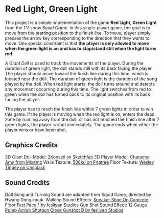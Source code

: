 # Red Light, Green Light

This project is a simple implementation of the game **Red Light, Green Light** from the TV show *Squid Game*. In this single-player game, the goal is to move from the starting position to the finish line. To move, player simply presses the arrow key corresponding to the direction that they wants to move. One special constraint is that **the player is only allowed to move when the green light is on and has to stop/stand still when the light turns red**.

A *Giant Doll* is used to track the movements of the player. During the duration of green light, the doll stands still with its back facing the player. The player should move toward the finish line during this time, which is located near the doll. The duration of green light is the duration of the song played by the doll. When red light starts, the doll turns around and detects any movement occurring during this time. The light switches from red to green when the doll has turned back to its original position with its back facing the player.

The player has to reach the finish line within 7 green lights in order to win this game. If the player is moving when the red light is on, enters the dead zone by running away from the doll, or has not reached the finish line after 7 green lights, the player is shot immediately. The game ends when either the player wins or have been shot.

## Graphics Credits
3D Giant Doll Model: [2Konseil on Sketchfab](https://sketchfab.com/3d-models/squid-game-giant-doll-6f9049e47c4e4e7cb3e6dcf9535d46fa)
3D Player Model: [Character Amy from Mixamo](https://www.mixamo.com/)
Walls Texture: [588ku on Pngtree](https://pngtree.com/freebackground/color-cartoon-flat-six-children-s-day-banner-background_1075779.html)
Floor Texture: [Wesley Tingey on Unsplash](https://unsplash.com/photos/ZdOW9Qd8mQo)
## Sound Credits
Doll Song and Turning Sound are adapted from Squid Game, directed by Hwang Dong-hyuk.
Walking Sound Effects: [Sneaker Shoe On Concrete Floor Fast Pace 1 by fesliyan Studios](https://www.fesliyanstudios.com/royalty-free-sound-effects-download/footsteps-31)
Gun Shot Sound Effect: [12 Gauge Pump Action Shotgun Close Gunshot B by fesliyan Studios](https://www.fesliyanstudios.com/royalty-free-sound-effects-download/gun-shooting-300)
